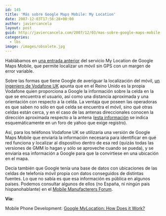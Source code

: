 ```yaml
---
id: 145
title: 'Más sobre Google Maps Mobile: My Location'
date: 2007-12-03T17:56:28+00:00
author: javiercancela
layout: post
guid: http://javiercancela.com/2007/12/03/mas-sobre-google-maps-mobile-my-location/
categories:
  - lbs
image: /images/obsolete.jpg
---
```

Hablábamos en [una entrada anterior](http://javiercancela.com/2007/11/29/google-maps-my-location-localizacion-sin-gps/ "Localización sin GPS") del servicio My Location de Google Maps Mobile, que permite localizar un móvil sin GPS con un margen de error variable.

Sobre las formas que tiene Google de averiguar la localización del móvil, [un ingeniero de Vodafone UK](http://www.vodafonebetavine.net/web/guest/projects/resources/location_enhanced_services?p_p_id=bvblogs&p_p_action=0&p_p_state=normal&p_p_mode=view&p_p_col_id=column-2&p_p_col_pos=1&p_p_col_count=2&_bvblogs_struts_action=%2Fext%2Fbvblogs%2FviewPost&_bvblogs_postId=267&#p_bvblogs "Welcome to the Betavine Location Enhanced Services Blog") apunta que en el Reino Unido es la propia Vodafone quien proporciona a Google la información sobre la celda en la que se encuentra el usuario, así como una distancia aproximada y una orientación con respecto a la celda. La ventaja que poseen las operadoras es que saben no sólo en qué celda se encuentra el móvil, sino qué otras celdas están cerca, y en el caso de las antenas direccionales conocen la dirección aproximada respecto a la antena ([esta información](http://tech.groups.yahoo.com/group/momolondon/message/3316 "Google Maps location service for mobile") se indica esquemáticamente en un foro de yahoo que exige registro).

Así, para los teléfonos Vodafone UK se utilizaría una versión de Google Maps Mobile que enviaría la información necesaria para identificar en qué red funciona y localizar al dispositivo dentro de esa red (quizás todas las versiones de GMM lo hagan y sólo se aproveche cuando se pueda), y se enviaría esa información a Google para que la convirtiese en una ubicación en el mapa.

Decía también que Google tenía una base de datos con ubicaciones de las celdas de telefonía móvil propia con datos conseguidos de distintas fuentes. Lo que no sabía es que esa información es pública en algunos países. Podemos consultar algunos de ellos (no España, ni ningún país hispanohablante) en el [Mobile Manufacterers Forum](http://www.mmfai.org/public/locatingbasestations.cfm?lang=es "Localización de Estaciones de Base").

**Vía:**
  
Mobile Phone Development: [Google MyLocation: How Does it Work?](http://mobilephonedevelopment.com/archives/504)